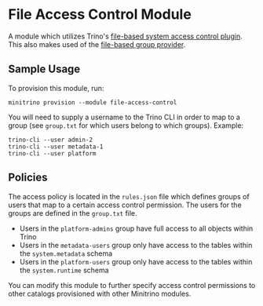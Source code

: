 # File Access Control Module
A module which utilizes Trino's [file-based system access control
plugin](https://docs.starburst.io/latest/security/file-system-access-control.html).
This also makes used of the [file-based group
provider](https://docs.starburst.io/latest/security/group-file.html).

## Sample Usage
To provision this module, run:

```shell
minitrino provision --module file-access-control
```

You will need to supply a username to the Trino CLI in order to map to a group
(see `group.txt` for which users belong to which groups). Example:

```shell
trino-cli --user admin-2
trino-cli --user metadata-1
trino-cli --user platform
```

## Policies
The access policy is located in the `rules.json` file which defines groups of
users that map to a certain access control permission. The users for the groups
are defined in the `group.txt` file.

- Users in the `platform-admins` group have full access to all objects within Trino
- Users in the `metadata-users` group only have access to the tables within the
  `system.metadata` schema
- Users in the `platform-users` group only have access to the tables within the
  `system.runtime` schema

You can modify this module to further specify access control permissions to
other catalogs provisioned with other Minitrino modules.
